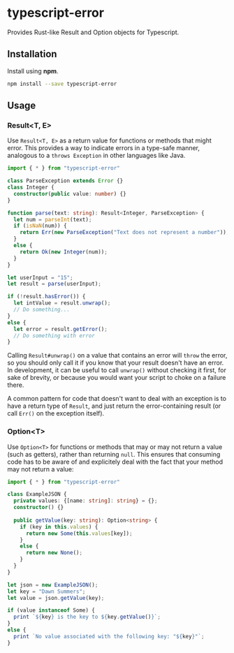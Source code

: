 # typescript-error
Provides Rust-like Result and Option objects for Typescript.

## Installation
Install using **npm**.

```bash
npm install --save typescript-error
```

## Usage

### Result\<T, E>
Use `Result<T, E>` as a return value for functions or methods that might error.  This provides a way to indicate errors in a type-safe manner, analogous to a `throws Exception` in other languages like Java.

```typescript
import { * } from "typescript-error"

class ParseException extends Error {}
class Integer {
  constructor(public value: number) {}
}

function parse(text: string): Result<Integer, ParseException> {
  let num = parseInt(text);
  if (isNaN(num)) {
    return Err(new ParseException("Text does not represent a number"));
  }
  else {
    return Ok(new Integer(num));
  }
}

let userInput = "15";
let result = parse(userInput);

if (!result.hasError()) {
  let intValue = result.unwrap();
  // Do something...
}
else {
  let error = result.getError();
  // Do something with error
}
```

Calling `Result#unwrap()` on a value that contains an error will `throw` the error, so you should only call it if you know that your result doesn't have an error.  In development, it can be useful to call `unwrap()` without checking it first, for sake of brevity, or because you would want your script to choke on a failure there.

A common pattern for code that doesn't want to deal with an exception is to have a return type of `Result`, and just return the error-containing result (or call `Err()` on the exception itself).

### Option\<T>
Use `Option<T>` for functions or methods that may or may not return a value (such as getters), rather than returning `null`.  This ensures that consuming code has to be aware of and explicitely deal with the fact that your method may not return a value:

```typescript
import { * } from "typescript-error"

class ExampleJSON {
  private values: {[name: string]: string} = {};
  constructor() {}
  
  public getValue(key: string): Option<string> {
    if (key in this.values) {
      return new Some(this.values[key]);
    }
    else {
      return new None();
    }
  }
}

let json = new ExampleJSON();
let key = "Dawn Summers";
let value = json.getValue(key);

if (value instanceof Some) {
  print `${key} is the key to ${key.getValue()}`;
}
else {
  print `No value associated with the following key: "${key}"`;
}
```
